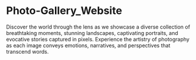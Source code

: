 # Photo-Gallery_Website
Discover the world through the lens as we showcase a diverse collection of breathtaking moments, stunning landscapes, captivating portraits, and evocative stories captured in pixels. Experience the artistry of photography as each image conveys emotions, narratives, and perspectives that transcend words.
